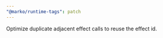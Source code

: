 ```yaml
---
"@marko/runtime-tags": patch
---
```


Optimize duplicate adjacent effect calls to reuse the effect id.
